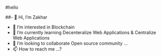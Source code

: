 #hello

##- 👋 Hi, I’m Zakhar


- 👀 I’m interested in Blockchain
- 🌱 I’m currently learning Decenteralize Web Applications & Centralize Web Applications 
- 💞️ I’m looking to collaborate Open source community ...
- 📫 How to reach me ...?

<!---
Alirezababrgir/Alirezababrgir is a ✨ special ✨ repository because its `README.md` (this file) appears on your GitHub profile.
You can click the Preview link to take a look at your changes.
--->

